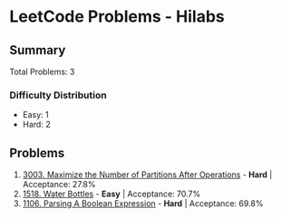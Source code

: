 # LeetCode Problems - Hilabs

## Summary
Total Problems: 3

### Difficulty Distribution

- Easy: 1
- Hard: 2

## Problems

1. [3003. Maximize the Number of Partitions After Operations](https://leetcode.com/problems/maximize-the-number-of-partitions-after-operations/) - **Hard** | Acceptance: 27.8%
2. [1518. Water Bottles](https://leetcode.com/problems/water-bottles/) - **Easy** | Acceptance: 70.7%
3. [1106. Parsing A Boolean Expression](https://leetcode.com/problems/parsing-a-boolean-expression/) - **Hard** | Acceptance: 69.8%